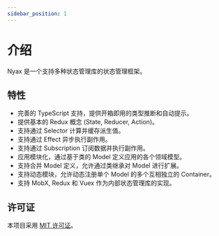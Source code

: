 ```yaml
---
sidebar_position: 1
---
```


# 介绍

Nyax 是一个支持多种状态管理库的状态管理框架。

## 特性

- 完善的 TypeScript 支持，提供开箱即用的类型推断和自动提示。
- 提供基本的 Redux 概念 (State, Reducer, Action)。
- 支持通过 Selector 计算并缓存派生值。
- 支持通过 Effect 异步执行副作用。
- 支持通过 Subscription 订阅数据并执行副作用。
- 应用模块化，通过基于类的 Model 定义应用的各个领域模型。
- 支持合并 Model 定义，允许通过类继承对 Model 进行扩展。
- 支持动态模块，允许动态注册单个 Model 的多个互相独立的 Container。
- 支持 MobX, Redux 和 Vuex 作为内部状态管理库的实现。

## 许可证

本项目采用 [MIT 许可证](https://github.com/SpringNyan/nyax/blob/master/LICENSE)。
